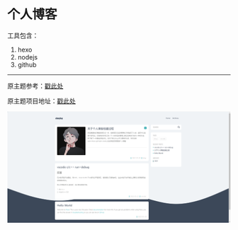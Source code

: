 # 个人博客

工具包含：
1. hexo
2. nodejs
3. github

---
原主题参考：[戳此处](https://linhong.me/)

原主题项目地址：[戳此处](https://github.com/lh1me/hexo-theme-aomori)

![样图示意](https://raw.githubusercontent.com/8bytes-code/8bytes-code.github.io/main/images/1.jpg)